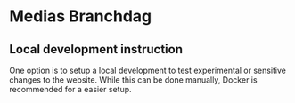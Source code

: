# Medias Branchdag

## Local development instruction
One option is to setup a local development to test experimental or sensitive changes to the website. While this can be done manually, Docker is recommended for a easier setup.
